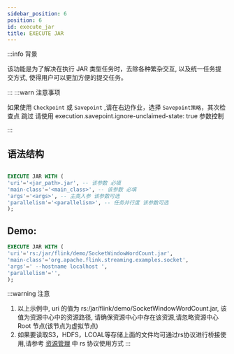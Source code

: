 ```yaml
---
sidebar_position: 6
position: 6
id: execute_jar
title: EXECUTE JAR
---
```


:::info 背景

该功能是为了解决在执行 JAR 类型任务时，去除各种繁杂交互, 以及统一任务提交方式, 使得用户可以更加方便的提交任务。

:::
:::warn 注意事项

如果使用 `Checkpoint` 或 `Savepoint` ,请在右边作业，选择 `Savepoint策略`，其次检查点 跳过 请使用 execution.savepoint.ignore-unclaimed-state: true 参数控制

:::

## 语法结构

```sql

EXECUTE JAR WITH (
'uri'='<jar_path>.jar', -- 该参数 必填
'main-class'='<main_class>', -- 该参数 必填
'args'='<args>', -- 主类入参 该参数可选 
'parallelism'='<parallelism>', -- 任务并行度 该参数可选
);

```

## Demo:

```sql
EXECUTE JAR WITH (
'uri'='rs:/jar/flink/demo/SocketWindowWordCount.jar',
'main-class'='org.apache.flink.streaming.examples.socket',
'args'=' --hostname localhost ',
'parallelism'='',
);
```
:::warning 注意

1. 以上示例中, uri 的值为 rs:/jar/flink/demo/SocketWindowWordCount.jar, 该值为资源中心中的资源路径,
   请确保资源中心中存在该资源,请忽略资源中心 Root 节点(该节点为虚拟节点)
2. 如果要读取S3，HDFS，LCOAL等存储上面的文件均可通过rs协议进行桥接使用,请参考 [资源管理](../../user_guide/register_center/resource) 中 rs 协议使用方式
:::